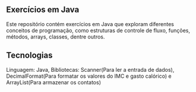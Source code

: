 ## Exercícios em Java

Este repositório contém exercícios em Java que exploram diferentes conceitos de programação, como estruturas de controle de fluxo, funções, métodos, arrays, classes, dentre outros.

## Tecnologias

Linguagem: Java, Bibliotecas: Scanner(Para ler a entrada de dados), DecimalFormat(Para formatar os valores do IMC e gasto calórico) e ArrayList(Para armazenar os contatos) 


